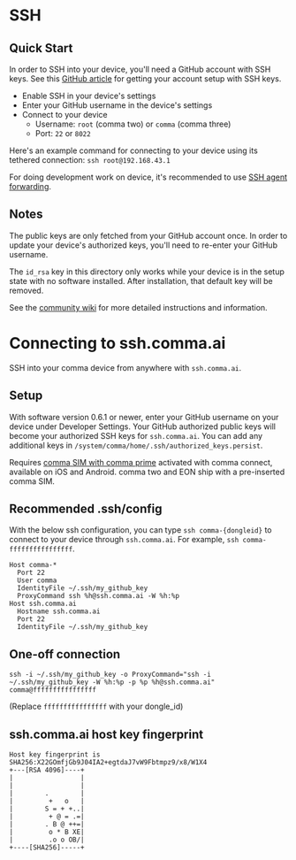# SSH

## Quick Start

In order to SSH into your device, you'll need a GitHub account with SSH keys. See this [GitHub article](https://docs.github.com/en/github/authenticating-to-github/connecting-to-github-with-ssh) for getting your account setup with SSH keys.

* Enable SSH in your device's settings
* Enter your GitHub username in the device's settings
* Connect to your device
  * Username: `root` (comma two) or `comma` (comma three)
  * Port: `22` or `8022`

Here's an example command for connecting to your device using its tethered connection:
`ssh root@192.168.43.1`

For doing development work on device, it's recommended to use [SSH agent forwarding](https://docs.github.com/en/developers/overview/using-ssh-agent-forwarding).

## Notes

The public keys are only fetched from your GitHub account once. In order to update your device's authorized keys, you'll need to re-enter your GitHub username.

The `id_rsa` key in this directory only works while your device is in the setup state with no software installed. After installation, that default key will be removed.

See the [community wiki](https://github.com/commaai/openpilot/wiki/SSH) for more detailed instructions and information.

# Connecting to ssh.comma.ai
SSH into your comma device from anywhere with `ssh.comma.ai`.

## Setup

With software version 0.6.1 or newer, enter your GitHub username on your device under Developer Settings. Your GitHub authorized public keys will become your authorized SSH keys for `ssh.comma.ai`. You can add any additional keys in `/system/comma/home/.ssh/authorized_keys.persist`.

Requires [comma SIM with comma prime](https://comma.ai/shop) activated with comma connect, available on iOS and Android. comma two and EON ship with a pre-inserted comma SIM.

## Recommended .ssh/config

With the below ssh configuration, you can type `ssh comma-{dongleid}` to connect to your device through `ssh.comma.ai`. For example, `ssh comma-ffffffffffffffff`.

```
Host comma-*
  Port 22
  User comma
  IdentityFile ~/.ssh/my_github_key
  ProxyCommand ssh %h@ssh.comma.ai -W %h:%p
Host ssh.comma.ai
  Hostname ssh.comma.ai
  Port 22
  IdentityFile ~/.ssh/my_github_key
```

## One-off connection

```
ssh -i ~/.ssh/my_github_key -o ProxyCommand="ssh -i ~/.ssh/my_github_key -W %h:%p -p %p %h@ssh.comma.ai" comma@ffffffffffffffff
```
(Replace `ffffffffffffffff` with your dongle_id)

## ssh.comma.ai host key fingerprint

```
Host key fingerprint is SHA256:X22GOmfjGb9J04IA2+egtdaJ7vW9Fbtmpz9/x8/W1X4
+---[RSA 4096]----+
|                 |
|                 |
|        .        |
|         +   o   |
|        S = + +..|
|         + @ = .=|
|        . B @ ++=|
|         o * B XE|
|         .o o OB/|
+----[SHA256]-----+
```
